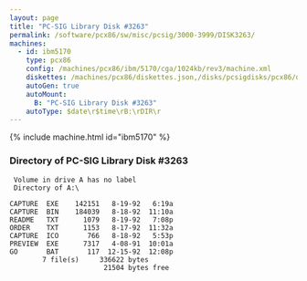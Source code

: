 ```yaml
---
layout: page
title: "PC-SIG Library Disk #3263"
permalink: /software/pcx86/sw/misc/pcsig/3000-3999/DISK3263/
machines:
  - id: ibm5170
    type: pcx86
    config: /machines/pcx86/ibm/5170/cga/1024kb/rev3/machine.xml
    diskettes: /machines/pcx86/diskettes.json,/disks/pcsigdisks/pcx86/diskettes.json
    autoGen: true
    autoMount:
      B: "PC-SIG Library Disk #3263"
    autoType: $date\r$time\rB:\rDIR\r
---
```


{% include machine.html id="ibm5170" %}

### Directory of PC-SIG Library Disk #3263

     Volume in drive A has no label
     Directory of A:\

    CAPTURE  EXE    142151   8-19-92   6:19a
    CAPTURE  BIN    184039   8-18-92  11:10a
    README   TXT      1079   8-19-92   7:08p
    ORDER    TXT      1153   8-17-92  11:32a
    CAPTURE  ICO       766   8-18-92   5:53p
    PREVIEW  EXE      7317   4-08-91  10:01a
    GO       BAT       117  12-15-92  12:08p
            7 file(s)     336622 bytes
                           21504 bytes free
